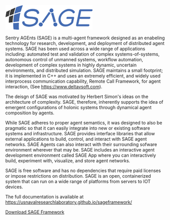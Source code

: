 ![](src/_images/SAGElogo.png) 

Sentry AGEnts (SAGE) is a multi-agent framework designed as an enabeling technology for research, development, and deployment of distributed agent systems. SAGE has been used across a wide range of applications including: automated test and validation of complex systems-of-systems, autonomous control of unmanned systems, workflow automation, development of complex systems in highly dynamic, uncertain environments, and distributed simulation. SAGE maintains a small footprint; it is implemented in C++ and uses an extremely efficient, and widely used interprocess communication capability, Remote Call Framework, for agent interaction, (See https://www.deltavsoft.com). 

The deisgn of SAGE was motivated by Herbert Simon's ideas on the architecture of complexity. SAGE, therefore, inherently supports the idea of emergent configurations of holonic systems through dynamical agent composition by agents.   

While SAGE adheres to proper agent semantics, it was designed to also be pragmatic so that it can easily integrate into new or existing software systems and infrastructure. SAGE provides interface libraries that allow external applications to build, control, and interact with SAGE agent networks. SAGE Agents can also interact with their surrounding sofware environment wherever that may be. SAGE includes an interactive agent development environment called SAGE App where you can interactively build, experiment with, visualize, and store agent networks.

SAGE is free software and has no dependencies that require paid licenses or impose restrictions on distribution. SAGE is an open, containerized system that can run on a wide range of platforms from servers to IOT devices.

The full documentation is available at https://usnavalresearchlaboratory.github.io/sageframework/ 

[Download SAGE Framework](https://github.com/USNavalResearchLaboratory/sageframework/releases)


